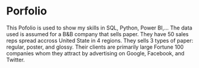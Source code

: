 # Porfolio
This Pofolio is used to show my skills in SQL, Python, Power BI,...
The data used is assumed for a B&B company that sells paper. They have 50 sales reps spread accross United State in 4 regions. 
They sells 3 types of paper: regular, poster, and glossy. 
Their clients are primarily large Fortune 100 companies whom they attract by advertising on Google, Facebook, and Twitter. 
